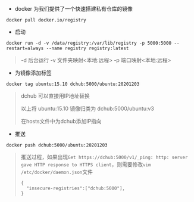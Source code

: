 * docker 为我们提供了一个快速搭建私有仓库的镜像

```
docker pull docker.io/registry
```

* 启动

```
docker run -d -v /data/registry:/var/lib/registry -p 5000:5000 --restart=always --name registry registry:latest
```

> -d 后台运行
> -v 文件夹映射<本地:远程>
> -p 端口映射<本地:远程>
> 

* 为镜像添加标签

```
docker tag ubuntu:15.10 dchub:5000/ubuntu:20201203
```

> dchub 可以直接用IP地址替换
>
> 以上将 ubuntu:15.10 镜像归类为  dchub:5000/ubuntu:v3
>
> 在hosts文件中为dchub添加IP指向 

* 推送

```
docker push dchub:5000/ubuntu:20201203
```

>推送过程，如果出现`Get https://dchub:5000/v1/_ping: http: server gave HTTP response to HTTPS client`，则需要修改`vim /etc/docker/daemon.json`文件
>
>```
>{
>	"insecure-registries":["dchub:5000"],
>}
>```
>
>